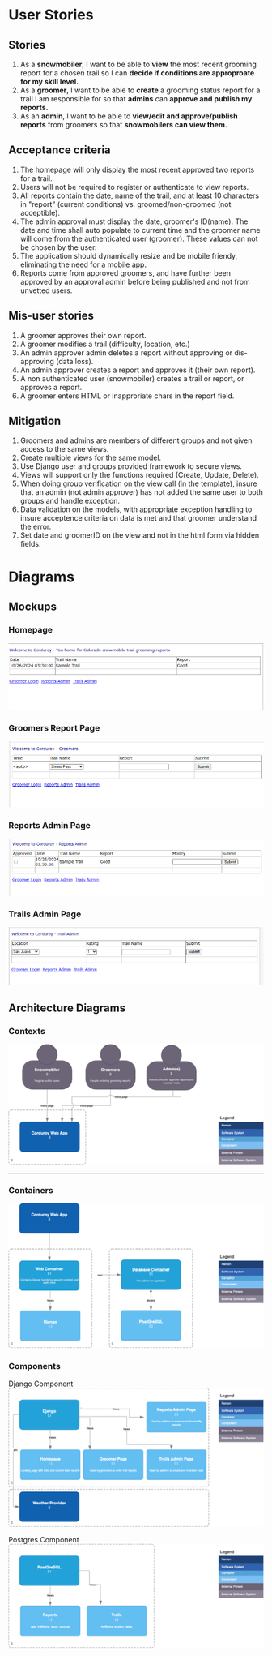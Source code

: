 # User Stories

## Stories  
1. As a **snowmobiler**, I want to be able to **view** the most recent grooming report for a chosen trail so I can **decide if conditions are approproate for my skill level.**  
2. As a **groomer**, I want to be able to **create** a grooming status report for a trail I am responsible for so that **admins** can **approve and publish my reports.**
3. As an **admin**, I want to be able to **view/edit and approve/publish reports** from groomers so that **snowmobilers can view them.**   

## Acceptance criteria
1. The homepage will only display the most recent approved two reports for a trail.  
2. Users will not be required to register or authenticate to view reports.  
3. All reports contain the date, name of the trail, and at least 10 characters in "report" (current conditions) vs. groomed/non-groomed (not acceptible).  
4. The admin approval must display the date, groomer's ID(name).  The date and time shall auto populate to current time and the groomer name will come from the authenticated user (groomer).  These values can not be chosen by the user.  
5. The application should dynamically resize and be mobile friendy, eliminating the need for a mobile app.  
6. Reports come from approved groomers, and have further been approved by an approval admin before being published and not from unvetted users.  

## Mis-user stories  
1. A groomer approves their own report.  
2. A groomer modifies a trail (difficulty, location, etc.)  
3. An admin approver admin deletes a report without approving or dis-approving (data loss).  
4. An admin approver creates a report and approves it (their own report).  
5. A non authenticated user (snowmobiler) creates a trail or report, or approves a report.
6. A groomer enters HTML or inapproriate chars in the report field.  

## Mitigation  
1. Groomers and admins are members of different groups and not given access to the same views.  
2. Create multiple views for the same model.  
3. Use Django user and groups provided framework to secure views.  
4. Views will support only the functions required (Create, Update, Delete).  
5. When doing group verification on the view call (in the template), insure that an admin (not admin approver) has not added the same user to both groups and handle exception.  
6. Data validation on the models, with appropriate exception handling to insure acceptence criteria on data is met and that groomer understand the error.
7. Set date and groomerID on the view and not in the html form via hidden fields.  

# Diagrams  

## Mockups  
### Homepage
![Homepage](https://github.com/bartelsjoshuac/Corduroy/blob/main/docs/mockups/mockup-homepage.png)  

### Groomers Report Page
![Groomer Page](https://github.com/bartelsjoshuac/Corduroy/blob/main/docs/mockups/mockup-groomers.png)  

### Reports Admin Page
![Admin Page](https://github.com/bartelsjoshuac/Corduroy/blob/main/docs/mockups/mockup-admin.png)  

### Trails Admin Page
![Admin Page](https://github.com/bartelsjoshuac/Corduroy/blob/main/docs/mockups/mockup-trailsadmin.png)      

## Architecture Diagrams

### Contexts
![Context](https://github.com/bartelsjoshuac/Corduroy/blob/main/docs/C4/Context-C4.png)  

---

### Containers
![Containers](https://github.com/bartelsjoshuac/Corduroy/blob/main/docs/C4/containers-C4.png)  

### Components  
Django Component  
![Django Component](https://github.com/bartelsjoshuac/Corduroy/blob/main/docs/C4/djangocomponent-C4.png)  

Postgres Component  
![Postgres Component](https://github.com/bartelsjoshuac/Corduroy/blob/main/docs/C4/postgresomponent-C4.png)  




